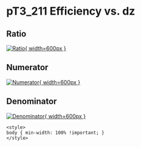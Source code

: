 # pT3_211 Efficiency vs. dz

## Ratio

[![Ratio](../mtv/var/pT3_211_eff_dz.png){ width=600px }](../mtv/var/pT3_211_eff_dz.pdf)

## Numerator

[![Numerator](../mtv/num/pT3_211_eff_dz_num.png){ width=600px }](../mtv/num/pT3_211_eff_dz_num.pdf)

## Denominator

[![Denominator](../mtv/den/pT3_211_eff_dz_den.png){ width=600px }](../mtv/den/pT3_211_eff_dz_den.pdf)


``` {=html}
<style>
body { min-width: 100% !important; }
</style>
```

